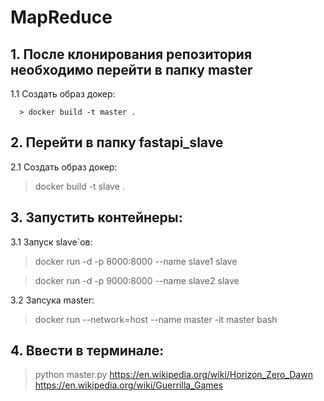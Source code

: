 # MapReduce
## 1. После клонирования репозитория необходимо перейти в папку master

   1.1 Создать образ докер:
   
      > docker build -t master .
   
## 2. Перейти в папку fastapi_slave

   2.1 Создать образ докер:
   
   > docker build -t slave .
   
## 3. Запустить контейнеры:

   3.1 Запуск slave`ов:
   
   > docker run -d -p 8000:8000 --name slave1 slave
   
   > docker run -d -p 9000:8000 --name slave2 slave
   
   3.2 Запсука master:
   
   > docker run --network=host --name master -it master bash
   
## 4. Ввести в терминале:

   > python master.py https://en.wikipedia.org/wiki/Horizon_Zero_Dawn https://en.wikipedia.org/wiki/Guerrilla_Games
